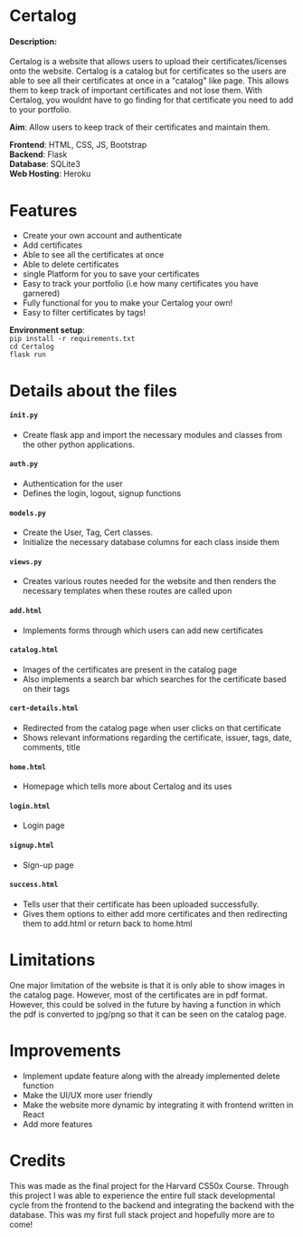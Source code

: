 # Certalog

#### **Description**:
Certalog is a website that allows users to upload their certificates/licenses onto the website. Certalog is a catalog but for certificates so the users are able to see all their certificates at once in a "catalog" like page. This allows them to keep track of important certificates and not lose them. With Certalog, you wouldnt have to go finding for that certificate you need to add to your portfolio.

**Aim**: 
Allow users to keep track of their certificates and maintain them.

**Frontend**: HTML, CSS, JS, Bootstrap <br>
**Backend**: Flask<br>
**Database**: SQLite3<br>
**Web Hosting**: Heroku

# Features
- Create your own account and authenticate
- Add certificates
- Able to see all the certificates at once
- Able to delete certificates
- single Platform for you to save your certificates
- Easy to track your portfolio (i.e how many certificates you have garnered)
- Fully functional for you to make your Certalog your own!
- Easy to filter certificates by tags!

**Environment setup**:\
`pip install -r requirements.txt`\
`cd Certalog`\
`flask run`

# Details about the files

#### **`init.py`**
- Create flask app and import the necessary modules and classes from the other python applications.

#### **`auth.py`**
- Authentication for the user
- Defines the login, logout, signup functions

#### **`models.py`**
- Create the User, Tag, Cert classes.
- Initialize the necessary database columns for each class inside them

#### **`views.py`**
- Creates various routes needed for the website and then renders the necessary templates when these routes are called upon

#### **`add.html`**
- Implements forms through which users can add new certificates

#### **`catalog.html`**
- Images of the certificates are present in the catalog page
- Also implements a search bar which searches for the certificate based on their tags

#### **`cert-details.html`**
- Redirected from the catalog page when user clicks on that certificate
- Shows relevant informations regarding the certificate, issuer, tags, date, comments, title

#### **`home.html`**
- Homepage which tells more about Certalog and its uses

#### **`login.html`**
- Login page

#### **`signup.html`**
- Sign-up page

#### **`success.html`**
- Tells user that their certificate has been uploaded successfully.
- Gives them options to either add more certificates and then redirecting them to add.html or return back to home.html

# Limitations
One major limitation of the website is that it is only able to show images in the catalog page. However, most of the certificates are in pdf format. However, this could be solved in the future by having a function in which the pdf is converted to jpg/png so that it can be seen on the catalog page.

# Improvements
- Implement update feature along with the already implemented delete function
- Make the UI/UX more user friendly
- Make the website more dynamic by integrating it with frontend written in React
- Add more features

# Credits
This was made as the final project for the Harvard CS50x Course. Through this project I was able to experience the entire full stack developmental cycle from the frontend to the backend and integrating the backend with the database. This was my first full stack project and hopefully more are to come!
